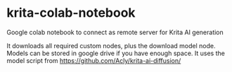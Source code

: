# krita-colab-notebook
Google colab notebook to connect as remote server for Krita AI generation

It downloads all required custom nodes, plus the download model node.
Models can be stored in google drive if you have enough space.
It uses the model script from https://github.com/Acly/krita-ai-diffusion/
